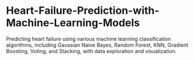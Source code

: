 # Heart-Failure-Prediction-with-Machine-Learning-Models
Predicting heart failure using various machine learning classification algorithms, including Gaussian Naive Bayes, Random Forest, KNN, Gradient Boosting, Voting, and Stacking, with data exploration and visualization.
